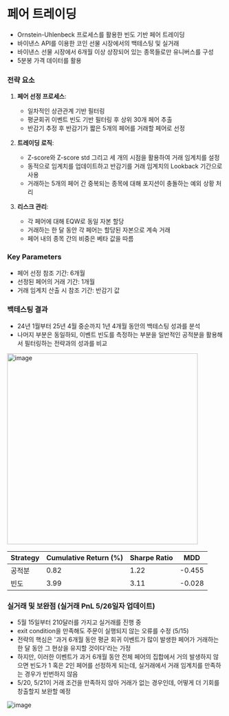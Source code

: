 # 페어 트레이딩
- Ornstein-Uhlenbeck 프로세스를 활용한 빈도 기반 페어 트레이딩
- 바이낸스 API를 이용한 코인 선물 시장에서의 백테스팅 및 실거래
- 바이낸스 선물 시장에서 6개월 이상 상장되어 있는 종목들로만 유니버스를 구성
- 5분봉 가격 데이터를 활용

### 전략 요소

1. **페어 선정 프로세스**:
   - 일차적인 상관관계 기반 필터링
   - 평균회귀 이벤트 빈도 기반 필터링 후 상위 30개 페어 추출
   - 반감기 추정 후 반감기가 짧은 5개의 페어를 거래할 페어로 선정

2. **트레이딩 로직**:
   - Z-score와 Z-score std 그리고 세 개의 시점을 활용하여 거래 임계치를 설정
   - 동적으로 임계치를 업데이트하고 반감기를 거래 임계치의 Lookback 기간으로 사용
   - 거래하는 5개의 페어 간 중복되는 종목에 대해 포지션이 충돌하는 예외 상황 처리

3. **리스크 관리**:
   - 각 페어에 대해 EQW로 동일 자본 할당
   - 거래하는 한 달 동안 각 페어는 할당된 자본으로 계속 거래
   - 페어 내의 종목 간의 비중은 베타 값을 따름

### Key Parameters
- 페어 선정 참조 기간: 6개월
- 선정된 페어의 거래 기간: 1개월
- 거래 임계치 산출 시 참조 기간: 반감기 값

### 백테스팅 결과
- 24년 1월부터 25년 4월 중순까지 1년 4개월 동안의 백테스팅 성과를 분석
- 나머지 부분은 동일하되, 이벤트 빈도를 측정하는 부분을 일반적인 공적분을 활용해서 필터링하는 전략과의 성과를 비교

<img width="443" alt="image" src="https://github.com/user-attachments/assets/ba8b4ea2-5368-4f59-9587-78ab33a613f8" />

| Strategy | Cumulative Return (%) | Sharpe Ratio | MDD |
|----------|-----------------------|--------------|-----|
|   공적분   |          0.82  | 1.22 | -0.455
|    빈도   | 3.99  | 3.11 | -0.028

### 실거래 및 보완점 (실거래 PnL 5/26일자 업데이트)
- 5월 15일부터 210달러를 가지고 실거래를 진행 중
- exit condition을 만족해도 주문이 실행되지 않는 오류를 수정 (5/15)
- 전략의 핵심은 '과거 6개월 동안 평균 회귀 이벤트가 많이 발생한 페어가 거래하는 한 달 동안 그 현상을 유지할 것이다'라는 가정
- 하지만, 이러한 이벤트가 과거 6개월 동안 전체 페어의 집합에서 거의 발생하지 않으면 빈도가 1 혹은 2인 페어를 선정하게 되는데, 실거래에서 거래 임계치를 만족하는 경우가 빈번하지 않음
- 5/20, 5/21이 거래 조건을 만족하지 않아 거래가 없는 경우인데, 어떻게 더 기회를 창출할지 보완할 예정

![image](https://github.com/user-attachments/assets/c5a6088e-bbb5-4d16-b22e-d0745b4be214)



